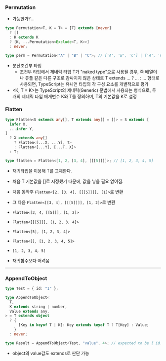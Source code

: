 ### Permutation

- 가능한가?...

```ts
type Permutation<T, K = T> = [T] extends [never]
  ? []
  : K extends K
  ? [K, ...Permutation<Exclude<T, K>>]
  : never;

type perm = Permutation<"A" | "B" | "C">; // ['A', 'B', 'C'] | ['A', 'C', 'B'] | ['B', 'A', 'C'] | ['B', 'C', 'A'] | ['C', 'A', 'B'] | ['C', 'B', 'A']
```

- 분산조건부 타입
  - 조건부 타입에서 제네릭 타입 T가 "naked type"으로 사용될 경우, 즉 배열이나 튜플 같은 다른 구조로 감싸지지 않은 상태로 T extends ... ? ... : ... 형태로 사용되면, TypeScript는 유니언 타입의 각 구성 요소를 개별적으로 평가
- <K, T = K>는 TypeScript의 제네릭(Generic) 문법에서 사용되는 형식으로, 두 개의 제네릭 타입 매개변수 K와 T를 정의하며, T의 기본값을 K로 설정

### Flatten

```ts
type Flatten<S extends any[], T extends any[] = []> = S extends [
  infer X,
  ...infer Y,
]
  ? X extends any[]
    ? Flatten<[...X, ...Y], T>
    : Flatten<[...Y], [...T, X]>
  : T;

type flatten = Flatten<[1, 2, [3, 4], [[[5]]]]>; // [1, 2, 3, 4, 5]
```

- 재귀타입을 이용해 T를 교체한다.
- 처음 T 기본값을 []로 지정했기 때문에, 값을 넣을 필요 없어짐.
- 처음 동작후 `Flatten<[2, [3, 4], [[[5]]]], [1]>`로 변환
- 그 다음 `Flatten<[[3, 4], [[[5]]]], [1, 2]>`로 변환
- `Flatten<[3, 4, [[5]]], [1, 2]>`
- `Flatten<[[[5]]], [1, 2, 3, 4]>`
- `Flatten<[5], [1, 2, 3, 4]>`
- `Flatten<[], [1, 2, 3, 4, 5]>`
- `[1, 2, 3, 4, 5]`

- 재귀함수보다 어려움

---

### AppendToObject

```ts
type Test = { id: "1" };

type AppendToObject<
  T,
  K extends string | number,
  Value extends any,
> = T extends object
  ? {
      [Key in keyof T | K]: Key extends keyof T ? T[Key] : Value;
    }
  : never;

type Result = AppendToObject<Test, "value", 4>; // expected to be { id: '1', value: 4 }
```

- object의 value값도 extends로 판단 가능
